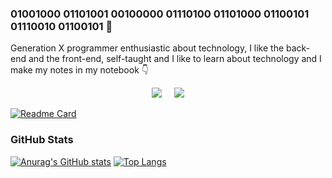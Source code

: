 ### 01001000 01101001 00100000 01110100 01101000 01100101 01110010 01100101  👋
Generation X programmer enthusiastic about technology, I like the back-end and the front-end, self-taught and I like to learn about technology and I make my notes in my notebook :point_down:
<p align='center'>
  <a href="https://platzi.com/p/nomackayu/"><img src="https://img.shields.io/badge/Platzi-98CA3F.svg?&style=for-the-badge&logo=platzi&logoColor=white" /></a>&nbsp;&nbsp;&nbsp;&nbsp;
  <a href="https://www.linkedin.com/in/rodolfougaldeochoa/"><img src="https://img.shields.io/badge/linkedin-%230077B5.svg?&style=for-the-badge&logo=linkedin&logoColor=white" />
</p>


[![Readme Card](https://github-readme-stats.vercel.app/api/pin/?username=macknilan&repo=Cuaderno&show_owner=true)](https://github.com/macknilan/Cuaderno)


### GitHub Stats
[![Anurag's GitHub stats](https://github-readme-stats.vercel.app/api?username=macknilan&show_icons=true&count_private=true)](https://github.com/macknilan/github-readme-stats) [![Top Langs](https://github-readme-stats.vercel.app/api/top-langs/?username=macknilan)](https://github.com/macknilan/github-readme-stats)



<!--
**macknilan/macknilan** is a ✨ _special_ ✨ repository because its `README.md` (this file) appears on your GitHub profile.

Here are some ideas to get you started:

- 🔭 I’m currently working on ...
- 🌱 I’m currently learning ...
- 👯 I’m looking to collaborate on ...
- 🤔 I’m looking for help with ...
- 💬 Ask me about ...
- 📫 How to reach me: ...
- 😄 Pronouns: ...
- ⚡ Fun fact: ...
-->
